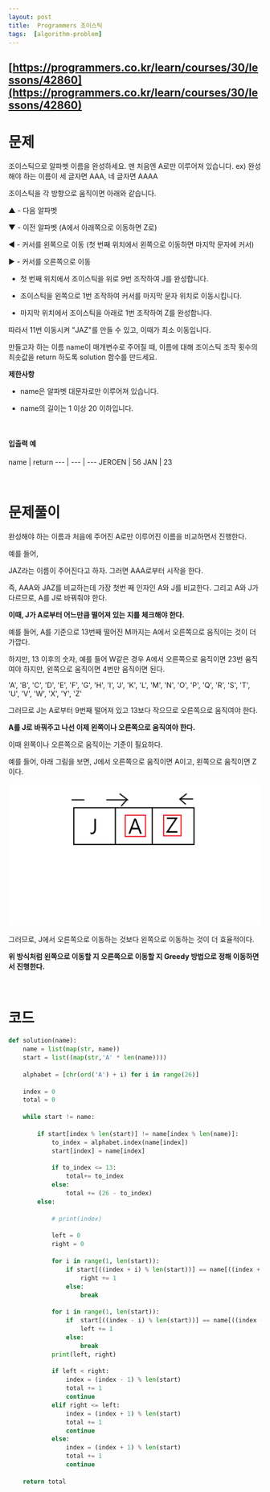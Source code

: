 ```yaml
---
layout: post
title:  Programmers 조이스틱
tags:  [algorithm-problem]
--- 
```


## [https://programmers.co.kr/learn/courses/30/lessons/42860](https://programmers.co.kr/learn/courses/30/lessons/42860)

# 문제 
조이스틱으로 알파벳 이름을 완성하세요. 맨 처음엔 A로만 이루어져 있습니다.
ex) 완성해야 하는 이름이 세 글자면 AAA, 네 글자면 AAAA

조이스틱을 각 방향으로 움직이면 아래와 같습니다.

▲ - 다음 알파벳

▼ - 이전 알파벳 (A에서 아래쪽으로 이동하면 Z로)

◀ - 커서를 왼쪽으로 이동 (첫 번째 위치에서 왼쪽으로 이동하면 마지막 문자에 커서)

▶ - 커서를 오른쪽으로 이동

- 첫 번째 위치에서 조이스틱을 위로 9번 조작하여 J를 완성합니다.

- 조이스틱을 왼쪽으로 1번 조작하여 커서를 마지막 문자 위치로 이동시킵니다.

- 마지막 위치에서 조이스틱을 아래로 1번 조작하여 Z를 완성합니다.

따라서 11번 이동시켜 "JAZ"를 만들 수 있고, 이때가 최소 이동입니다.

만들고자 하는 이름 name이 매개변수로 주어질 때, 이름에 대해 조이스틱 조작 횟수의 최솟값을 return 하도록 solution 함수를 만드세요.

**제한사항**

* name은 알파벳 대문자로만 이루어져 있습니다.

* name의 길이는 1 이상 20 이하입니다.

&nbsp;

#### 입출력 예
name | return
--- | --- | ---
JEROEN | 56
JAN | 23

&nbsp;
&nbsp;
&nbsp;

# 문제풀이
완성해야 하는 이름과 처음에 주어진 A로만 이루어진 이름을 비교하면서 진행한다. 

예를 들어, 

JAZ라는 이름이 주어진다고 하자. 그러면 AAA로부터 시작을 한다. 

즉, AAA와 JAZ를 비교하는데 가장 첫번 째 인자인 A와 J를 비교한다. 그리고 A와 J가 다르므로, A를 J로 바꿔줘야 한다. 

**이때, J가 A로부터 어느만큼 떨어져 있는 지를 체크해야 한다.**

예를 들어, A를 기준으로 13번째 떨어진 M까지는 A에서 오른쪽으로 움직이는 것이 더 가깝다. 

하지만, 13 이후의 숫자, 예를 들어 W같은 경우 A에서 오른쪽으로 움직이면 23번 움직여야 하지만, 왼쪽으로 움직이면 4번만 움직이면 된다.

'A', 'B', 'C', 'D', 'E', 'F', 'G', 'H', 'I', 'J', 'K', 'L', 'M', 'N', 'O', 'P', 'Q', 'R', 'S', 'T', 'U', 'V', 'W', 'X', 'Y', 'Z'

그러므로 J는 A로부터 9번째 떨어져 있고 13보다 작으므로 오른쪽으로 움직여야 한다.

**A를 J로 바꿔주고 나선 이제 왼쪽이나 오른쪽으로 움직여야 한다.** 

이때 왼쪽이나 오른쪽으로 움직이는 기준이 필요하다. 

예를 들어, 아래 그림을 보면, J에서 오른쪽으로 움직이면 A이고, 왼쪽으로 움직이면 Z이다. 

![Alt text](/public/post/2020_08_06_42860/pic1.PNG)

그러므로, J에서 오른쪽으로 이동하는 것보다 왼쪽으로 이동하는 것이 더 효율적이다. 

**위 방식처럼 왼쪽으로 이동할 지 오른쪽으로 이동할 지 Greedy 방법으로 정해 이동하면서 진행한다.**

&nbsp;
&nbsp;
&nbsp;

# 코드
~~~python
def solution(name):
    name = list(map(str, name))
    start = list((map(str,'A' * len(name))))    

    alphabet = [chr(ord('A') + i) for i in range(26)]

    index = 0
    total = 0

    while start != name:

        if start[index % len(start)] != name[index % len(name)]:
            to_index = alphabet.index(name[index])
            start[index] = name[index]

            if to_index <= 13:
                total+= to_index
            else:
                total += (26 - to_index)
        else:

            # print(index)

            left = 0
            right = 0

            for i in range(1, len(start)):            
                if start[((index + i) % len(start))] == name[((index + i) % len(name))]:
                    right += 1
                else:
                    break

            for i in range(1, len(start)):
                if  start[((index - i) % len(start))] == name[((index - i) % len(name))]:
                    left += 1
                else:
                    break
            print(left, right)

            if left < right:
                index = (index - 1) % len(start)
                total += 1
                continue
            elif right <= left:
                index = (index + 1) % len(start)
                total += 1
                continue
            else:
                index = (index + 1) % len(start)
                total += 1
                continue

    return total
~~~

&nbsp;
&nbsp;
&nbsp;
